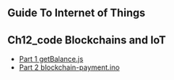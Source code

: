 ## Guide To Internet of Things
## Ch12_code Blockchains and IoT

+ [Part 1 getBalance.js](./getBalance.js)
+ [Part 2 blockchain-payment.ino](./blockchain-payment.ino)
